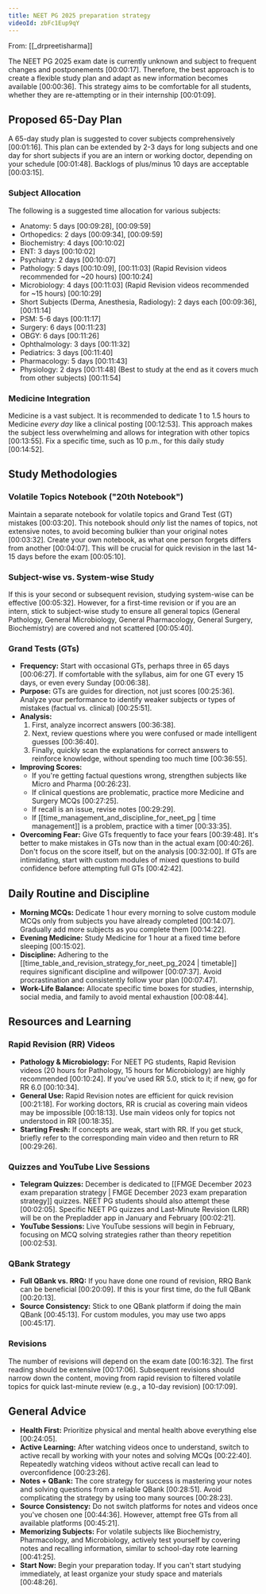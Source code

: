 ```yaml
---
title: NEET PG 2025 preparation strategy
videoId: zbFc1Eup9qY
---
```


From: [[_drpreetisharma]] <br/> 

The NEET PG 2025 exam date is currently unknown and subject to frequent changes and postponements <a class="yt-timestamp" data-t="00:00:17">[00:00:17]</a>. Therefore, the best approach is to create a flexible study plan and adapt as new information becomes available <a class="yt-timestamp" data-t="00:00:36">[00:00:36]</a>. This strategy aims to be comfortable for all students, whether they are re-attempting or in their internship <a class="yt-timestamp" data-t="00:01:09">[00:01:09]</a>.

## Proposed 65-Day Plan
A 65-day study plan is suggested to cover subjects comprehensively <a class="yt-timestamp" data-t="00:01:16">[00:01:16]</a>. This plan can be extended by 2-3 days for long subjects and one day for short subjects if you are an intern or working doctor, depending on your schedule <a class="yt-timestamp" data-t="00:01:48">[00:01:48]</a>. Backlogs of plus/minus 10 days are acceptable <a class="yt-timestamp" data-t="00:03:15">[00:03:15]</a>.

### Subject Allocation
The following is a suggested time allocation for various subjects:
*   Anatomy: 5 days <a class="yt-timestamp" data-t="00:09:28">[00:09:28]</a>, <a class="yt-timestamp" data-t="00:09:59">[00:09:59]</a>
*   Orthopedics: 2 days <a class="yt-timestamp" data-t="00:09:34">[00:09:34]</a>, <a class="yt-timestamp" data-t="00:09:59">[00:09:59]</a>
*   Biochemistry: 4 days <a class="yt-timestamp" data-t="00:10:02">[00:10:02]</a>
*   ENT: 3 days <a class="yt-timestamp" data-t="00:10:02">[00:10:02]</a>
*   Psychiatry: 2 days <a class="yt-timestamp" data-t="00:10:07">[00:10:07]</a>
*   Pathology: 5 days <a class="yt-timestamp" data-t="00:10:09">[00:10:09]</a>, <a class="yt-timestamp" data-t="00:11:03">[00:11:03]</a> (Rapid Revision videos recommended for ~20 hours) <a class="yt-timestamp" data-t="00:10:24">[00:10:24]</a>
*   Microbiology: 4 days <a class="yt-timestamp" data-t="00:11:03">[00:11:03]</a> (Rapid Revision videos recommended for ~15 hours) <a class="yt-timestamp" data-t="00:10:29">[00:10:29]</a>
*   Short Subjects (Derma, Anesthesia, Radiology): 2 days each <a class="yt-timestamp" data-t="00:09:36">[00:09:36]</a>, <a class="yt-timestamp" data-t="00:11:14">[00:11:14]</a>
*   PSM: 5-6 days <a class="yt-timestamp" data-t="00:11:17">[00:11:17]</a>
*   Surgery: 6 days <a class="yt-timestamp" data-t="00:11:23">[00:11:23]</a>
*   OBGY: 6 days <a class="yt-timestamp" data-t="00:11:26">[00:11:26]</a>
*   Ophthalmology: 3 days <a class="yt-timestamp" data-t="00:11:32">[00:11:32]</a>
*   Pediatrics: 3 days <a class="yt-timestamp" data-t="00:11:40">[00:11:40]</a>
*   Pharmacology: 5 days <a class="yt-timestamp" data-t="00:11:43">[00:11:43]</a>
*   Physiology: 2 days <a class="yt-timestamp" data-t="00:11:48">[00:11:48]</a> (Best to study at the end as it covers much from other subjects) <a class="yt-timestamp" data-t="00:11:54">[00:11:54]</a>

### Medicine Integration
Medicine is a vast subject. It is recommended to dedicate 1 to 1.5 hours to Medicine *every day* like a clinical posting <a class="yt-timestamp" data-t="00:12:53">[00:12:53]</a>. This approach makes the subject less overwhelming and allows for integration with other topics <a class="yt-timestamp" data-t="00:13:55">[00:13:55]</a>. Fix a specific time, such as 10 p.m., for this daily study <a class="yt-timestamp" data-t="00:14:52">[00:14:52]</a>.

## Study Methodologies

### Volatile Topics Notebook ("20th Notebook")
Maintain a separate notebook for volatile topics and Grand Test (GT) mistakes <a class="yt-timestamp" data-t="00:03:20">[00:03:20]</a>. This notebook should *only* list the names of topics, not extensive notes, to avoid becoming bulkier than your original notes <a class="yt-timestamp" data-t="00:03:32">[00:03:32]</a>. Create your own notebook, as what one person forgets differs from another <a class="yt-timestamp" data-t="00:04:07">[00:04:07]</a>. This will be crucial for quick revision in the last 14-15 days before the exam <a class="yt-timestamp" data-t="00:05:10">[00:05:10]</a>.

### Subject-wise vs. System-wise Study
If this is your second or subsequent revision, studying system-wise can be effective <a class="yt-timestamp" data-t="00:05:32">[00:05:32]</a>. However, for a first-time revision or if you are an intern, stick to subject-wise study to ensure all general topics (General Pathology, General Microbiology, General Pharmacology, General Surgery, Biochemistry) are covered and not scattered <a class="yt-timestamp" data-t="00:05:40">[00:05:40]</a>.

### Grand Tests (GTs)
*   **Frequency:** Start with occasional GTs, perhaps three in 65 days <a class="yt-timestamp" data-t="00:06:27">[00:06:27]</a>. If comfortable with the syllabus, aim for one GT every 15 days, or even every Sunday <a class="yt-timestamp" data-t="00:06:38">[00:06:38]</a>.
*   **Purpose:** GTs are guides for direction, not just scores <a class="yt-timestamp" data-t="00:25:36">[00:25:36]</a>. Analyze your performance to identify weaker subjects or types of mistakes (factual vs. clinical) <a class="yt-timestamp" data-t="00:25:51">[00:25:51]</a>.
*   **Analysis:**
    1.  First, analyze incorrect answers <a class="yt-timestamp" data-t="00:36:38">[00:36:38]</a>.
    2.  Next, review questions where you were confused or made intelligent guesses <a class="yt-timestamp" data-t="00:36:40">[00:36:40]</a>.
    3.  Finally, quickly scan the explanations for correct answers to reinforce knowledge, without spending too much time <a class="yt-timestamp" data-t="00:36:55">[00:36:55]</a>.
*   **Improving Scores:**
    *   If you're getting factual questions wrong, strengthen subjects like Micro and Pharma <a class="yt-timestamp" data-t="00:26:23">[00:26:23]</a>.
    *   If clinical questions are problematic, practice more Medicine and Surgery MCQs <a class="yt-timestamp" data-t="00:27:25">[00:27:25]</a>.
    *   If recall is an issue, revise notes <a class="yt-timestamp" data-t="00:29:29">[00:29:29]</a>.
    *   If [[time_management_and_discipline_for_neet_pg | time management]] is a problem, practice with a timer <a class="yt-timestamp" data-t="00:33:35">[00:33:35]</a>.
*   **Overcoming Fear:** Give GTs frequently to face your fears <a class="yt-timestamp" data-t="00:39:48">[00:39:48]</a>. It's better to make mistakes in GTs now than in the actual exam <a class="yt-timestamp" data-t="00:40:26">[00:40:26]</a>. Don't focus on the score itself, but on the analysis <a class="yt-timestamp" data-t="00:32:00">[00:32:00]</a>. If GTs are intimidating, start with custom modules of mixed questions to build confidence before attempting full GTs <a class="yt-timestamp" data-t="00:42:42">[00:42:42]</a>.

## Daily Routine and Discipline
*   **Morning MCQs:** Dedicate 1 hour every morning to solve custom module MCQs only from subjects you have already completed <a class="yt-timestamp" data-t="00:14:07">[00:14:07]</a>. Gradually add more subjects as you complete them <a class="yt-timestamp" data-t="00:14:22">[00:14:22]</a>.
*   **Evening Medicine:** Study Medicine for 1 hour at a fixed time before sleeping <a class="yt-timestamp" data-t="00:15:02">[00:15:02]</a>.
*   **Discipline:** Adhering to the [[time_table_and_revision_strategy_for_neet_pg_2024 | timetable]] requires significant discipline and willpower <a class="yt-timestamp" data-t="00:07:37">[00:07:37]</a>. Avoid procrastination and consistently follow your plan <a class="yt-timestamp" data-t="00:07:47">[00:07:47]</a>.
*   **Work-Life Balance:** Allocate specific time boxes for studies, internship, social media, and family to avoid mental exhaustion <a class="yt-timestamp" data-t="00:08:44">[00:08:44]</a>.

## Resources and Learning

### Rapid Revision (RR) Videos
*   **Pathology & Microbiology:** For NEET PG students, Rapid Revision videos (20 hours for Pathology, 15 hours for Microbiology) are highly recommended <a class="yt-timestamp" data-t="00:10:24">[00:10:24]</a>. If you've used RR 5.0, stick to it; if new, go for RR 6.0 <a class="yt-timestamp" data-t="00:10:34">[00:10:34]</a>.
*   **General Use:** Rapid Revision notes are efficient for quick revision <a class="yt-timestamp" data-t="00:21:18">[00:21:18]</a>. For working doctors, RR is crucial as covering main videos may be impossible <a class="yt-timestamp" data-t="00:18:13">[00:18:13]</a>. Use main videos only for topics not understood in RR <a class="yt-timestamp" data-t="00:18:35">[00:18:35]</a>.
*   **Starting Fresh:** If concepts are weak, start with RR. If you get stuck, briefly refer to the corresponding main video and then return to RR <a class="yt-timestamp" data-t="00:29:26">[00:29:26]</a>.

### Quizzes and YouTube Live Sessions
*   **Telegram Quizzes:** December is dedicated to [[FMGE December 2023 exam preparation strategy | FMGE December 2023 exam preparation strategy]] quizzes. NEET PG students should also attempt these <a class="yt-timestamp" data-t="00:02:05">[00:02:05]</a>. Specific NEET PG quizzes and Last-Minute Revision (LRR) will be on the Prepladder app in January and February <a class="yt-timestamp" data-t="00:02:21">[00:02:21]</a>.
*   **YouTube Sessions:** Live YouTube sessions will begin in February, focusing on MCQ solving strategies rather than theory repetition <a class="yt-timestamp" data-t="00:02:53">[00:02:53]</a>.

### QBank Strategy
*   **Full QBank vs. RRQ:** If you have done one round of revision, RRQ Bank can be beneficial <a class="yt-timestamp" data-t="00:20:09">[00:20:09]</a>. If this is your first time, do the full QBank <a class="yt-timestamp" data-t="00:20:13">[00:20:13]</a>.
*   **Source Consistency:** Stick to one QBank platform if doing the main QBank <a class="yt-timestamp" data-t="00:45:13">[00:45:13]</a>. For custom modules, you may use two apps <a class="yt-timestamp" data-t="00:45:17">[00:45:17]</a>.

### Revisions
The number of revisions will depend on the exam date <a class="yt-timestamp" data-t="00:16:32">[00:16:32]</a>. The first reading should be extensive <a class="yt-timestamp" data-t="00:17:06">[00:17:06]</a>. Subsequent revisions should narrow down the content, moving from rapid revision to filtered volatile topics for quick last-minute review (e.g., a 10-day revision) <a class="yt-timestamp" data-t="00:17:09">[00:17:09]</a>.

## General Advice
*   **Health First:** Prioritize physical and mental health above everything else <a class="yt-timestamp" data-t="00:24:05">[00:24:05]</a>.
*   **Active Learning:** After watching videos once to understand, switch to active recall by working with your notes and solving MCQs <a class="yt-timestamp" data-t="00:22:40">[00:22:40]</a>. Repeatedly watching videos without active recall can lead to overconfidence <a class="yt-timestamp" data-t="00:23:26">[00:23:26]</a>.
*   **Notes + QBank:** The core strategy for success is mastering your notes and solving questions from a reliable QBank <a class="yt-timestamp" data-t="00:28:51">[00:28:51]</a>. Avoid complicating the strategy by using too many sources <a class="yt-timestamp" data-t="00:28:23">[00:28:23]</a>.
*   **Source Consistency:** Do not switch platforms for notes and videos once you've chosen one <a class="yt-timestamp" data-t="00:44:36">[00:44:36]</a>. However, attempt free GTs from all available platforms <a class="yt-timestamp" data-t="00:45:21">[00:45:21]</a>.
*   **Memorizing Subjects:** For volatile subjects like Biochemistry, Pharmacology, and Microbiology, actively test yourself by covering notes and recalling information, similar to school-day rote learning <a class="yt-timestamp" data-t="00:41:25">[00:41:25]</a>.
*   **Start Now:** Begin your preparation today. If you can't start studying immediately, at least organize your study space and materials <a class="yt-timestamp" data-t="00:48:26">[00:48:26]</a>.